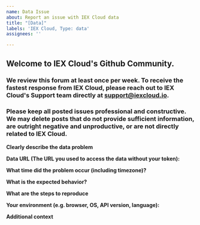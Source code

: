 ```yaml
---
name: Data Issue
about: Report an issue with IEX Cloud data
title: "[Data]"
labels: 'IEX Cloud, Type: data'
assignees: ''

---
```


##  Welcome to IEX Cloud's Github Community.

### We review this forum at least once per week. To receive the fastest response from IEX Cloud, please reach out to IEX Cloud's Support team directly at support@iexcloud.io. 

### Please keep all posted issues professional and constructive. We may delete posts that do not provide sufficient information, are outright negative and unproductive, or are not directly related to IEX Cloud.


**Clearly describe the data problem**


**Data URL (The URL you used to access the data without your token):**


**What time did the problem occur (including timezone)?**


**What is the expected behavior?**


**What are the steps to reproduce**


**Your environment (e.g. browser, OS, API version, language):**


**Additional context**

